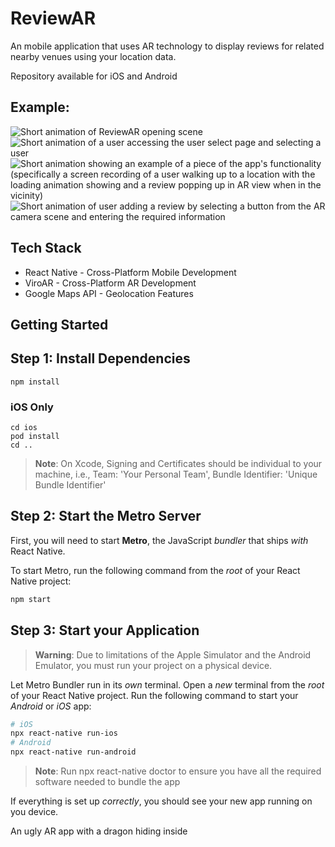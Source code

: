 # ReviewAR
An mobile application that uses AR technology to display reviews for related nearby venues using your location data.

Repository available for iOS and Android

Example:
-
![Short animation of ReviewAR opening scene](https://github.com/KelvinUng1/ReviewAR-fe/assets/122626526/be45bd2a-08b1-4756-bedc-a0bd359e1a4f)
![Short animation of a user accessing the user select page and selecting a user](https://github.com/KelvinUng1/ReviewAR-fe/assets/122626526/d5fea2b9-34c3-406f-9831-7ec1f63d24c0)
![Short animation showing an example of a piece of the app's functionality (specifically a screen recording of a user walking up to a location with the loading animation showing and a review popping up in AR view when in the vicinity)](https://github.com/KelvinUng1/ReviewAR-fe/assets/122626526/aab9e2a9-79eb-4a80-a3c8-1eebcc0ab683)
![Short animation of user adding a review by selecting a button from the AR camera scene and entering the required information](https://github.com/KelvinUng1/ReviewAR-fe/assets/122626526/c4afba44-c2be-434d-baac-a410e1f9079b)

## Tech Stack
* React Native - Cross-Platform Mobile Development
* ViroAR - Cross-Platform AR Development
* Google Maps API - Geolocation Features

## Getting Started

## Step 1: Install Dependencies

```
npm install
```

### iOS Only

```
cd ios
pod install
cd ..
```
> **Note**: On Xcode, Signing and Certificates should be individual to your machine, i.e., Team: 'Your Personal Team', Bundle Identifier: 'Unique Bundle Identifier'

## Step 2: Start the Metro Server

First, you will need to start **Metro**, the JavaScript _bundler_ that ships _with_ React Native.

To start Metro, run the following command from the _root_ of your React Native project:

```bash
npm start
```

## Step 3: Start your Application

> **Warning**: Due to limitations of the Apple Simulator and the Android Emulator, you must run your project on a physical device.

Let Metro Bundler run in its _own_ terminal. Open a _new_ terminal from the _root_ of your React Native project. Run the following command to start your _Android_ or _iOS_ app:

```bash
# iOS
npx react-native run-ios
# Android
npx react-native run-android
```
> **Note**: Run npx react-native doctor to ensure you have all the required software needed to bundle the app

If everything is set up _correctly_, you should see your new app running on you device. 

An ugly AR app with a dragon hiding inside
